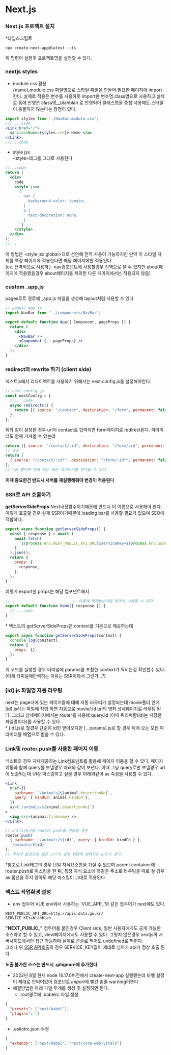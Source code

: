 # Next.js

### Next.js 프로젝트 설치

\*타입스크립트

```shell
npx create-next-app@latest --ts
```

위 명령어 실행후 프로젝트명을 설정할 수 있다.

### nextjs styles

- module.css 활용\
  {name}.module.css 파일명으로 스타일 파일을 만들어 필요한 페이지에 import한다.
  실제로 적용은 변수를 사용하듯 import한 변수명.class명으로 사용하고 실제로 돔에 반영은 class명\_\_blahblah 로 반영되어 클래스명을 중첩 사용해도 스타일이 충돌하지 않는다는 장점이 있다.

```jsx
import styles from "./NavBar.module.css";
/// ...code
<Link href="/">
  <a className={styles.red}> Home </a>
</Link>;
///...code
```

- style jsx\
  \<style>태그를 그대로 사용한다

```jsx
//...code
return (
  <div>
    code
    <style jsx>
      {`
        nav {
          background-color: tomato;
        }
        a {
          text-decoration: none;
        }
      `}
    </style>
  </div>
);
//...
```

이 방법은 \<style jsx global>으로 선언해 전역 사용이 가능하지만 만약 이 스타일 자체를 특정 페이지에 적용한다면 해당 페이지에만 적용된다.\
(ex. 전역적으로 사용하는 nav컴포넌트에 사용할경우 전역으로 쓸 수 있지만 about페이지에 적용했을경우 about페이지를 제외한 다른 페이지에서는 적용되지 않음)

### custom \_app.js

pages루트 경로에 \_app.js 파일을 생성해 layout처럼 사용할 수 있다

```jsx
// pages/_app.js
import NavBar from "../components/NavBar";

export default function App({ Component, pageProps }) {
  return (
    <div>
      <NavBar />
      <Component {...pageProps} />
    </div>
  );
}
```

### redirect와 rewrite 하기 (client side)

넥스트js에서 리다이렉트를 사용하기 위해서는 next.config.js를 설정해야한다.

```js
// next.config.js
const nextConfig = {
  //... code
  async redirects() {
    return [{ source: "/contact", destination: "/form", permanent: false }];
  },
};
```

위와 같이 설정한 경우 url이 contact로 입력되면 form페이지로 redirect된다.
파라미터도 함께 가져올 수 있는데

```js
return [{ source: "/contact/:id", destination: "/form/:id", permanent: false }];
// 또는
return [
  { source: "/contact/:id*", destination: "/form/:id*", permanent: false },
];
// *을 붙이면 뒤에 오는 모든 파라미터를 받아올 수 있다.
```

**이때 중요한건 반드시 서버를 재실행해줘야 변경이 적용된다**

### SSR로 API 호출하기

**getServerSideProps** Next내장함수이기때문에 반드시 이 이름으로 사용해야 한다.
이렇게 호출할 경우 실제 SSR이기때문에 loading bar를 사용할 필요가 없으며 SEO에 적합하다.

```jsx
export async function getServerSideProps() {
  const { response } = await (
    await fetch(
      `${process.env.NEXT_PUBLIC_API_URL}&serviceKey=${process.env.SERVICE_KEY}`
    )
  ).json();
  return {
    props: {
      response,
    },
  };
}
```

이렇게 export한 props는 해당 컴포넌트에서

```jsx
// 　　　　　　　　　　　　　　　　↓　이렇게 매개변수처럼 받아서 사용할 수 있다
export default function Home({ response }) {
  // ...code
}
```

\* 넥스트의 getServerSideProps은 context를 기본으로 제공하는데

```jsx
export async function getServerSideProps(context) {
  console.log(constext);
  return {
    props: {},
  };
}
```

위 코드를 실행할 경우 터미널에 params를 포함한 context가 찍히는걸 확인할수 있다.
(이게 터미널에만찍히는 이유는 SSR이라서 그런가...?)

### [id].js 파일명 자동 라우팅

next는 page내에 있는 페이지들에 대해 자동 라우터가 설정되는데 movie폴더 안에 [id].js라는 파일에 작업 하면 자동으로 movie/:id url의 영화 상세페이지로 라우팅 된다. 그리고 상세페이지에서는 router를 사용해 query.id (이때 쿼리파람(id)는 저장한 파일명이다)를 사용할 수 있다.\
 \* [id].js로 할경우 단순히 id만 받아오지만 [...params].js로 할 경우 뒤에 오는 모든 파라미터를 배열으로 받을 수 있다.

### Link및 router.push를 사용한 페이지 이동

넥스트의 경우 자체제공하는 Link컴포넌트를 활용해 페이지 이동을 할 수 있다. 페이지 이동과 함께 query를 보낼경우 아래와 같이 보낸다. 이때 그냥 query로만 보낼경우 url에 노출되는데 UI상 마스킹하고 싶을 경우 아래와같이 as 속성을 사용할 수 있다.

```jsx
<Link
  href={{
    pathname: `/animals/${animal.desertionNo}`,
    query: { kindCd: animal.kindCd },
  }}
  as={`/animals/${animal.desertionNo}`}
>
  <img src={animal.filename} />
</Link>;

// onClick사용 router.push를 이용할 경우
router.push(
  { pathname: `/animals/${id}`, query: { kindCd: kindCd } },
  `/animals/${id}`
);
// 마지막 옵션으로 넣은 url이 실제 화면에 보여지는 url이 된다.
```

\*참고로 Link태그의 경우 단일 자식요소만을 가질 수 있으며 parent container에 router.push로 마스킹을 한 뒤, 특정 자식 요소에 똑같은 주소로 라우팅을 따로 걸 경우 as 옵션을 주지 않아도 해당 마스킹이 그대로 적용된다

### 넥스트 작업환경 설정

- env 접두어
  VUE env에서 사용하는 'VUE_APP\_'와 같은 접두어가 next에도 있다.

```
NEXT_PUBLIC_API_URL=http://apis.data.go.kr/
SERVICE_KEY=blahblah
```

**\"NEXT_PUBLIC\_\"** 접두어를 붙인경우 Client side, 일반 사용자에게도 공개 가능한 소스라고 할 수 있고, view페이지에서도 사용할 수 있다. 그렇지 않은경우 nextjs의 서버사이드에서만 접근 가능하며 실제로 콘솔로 찍어도 undefined로 찍힌다. \
그러나 위 [SSR API호출](###SSR로-API-호출하기)의 경우 SERVICE_KEY값이 제대로 넘어가 api가 정상 호출 된다

**노출 불가한 소스는 반드시 .gitignore에 추가한다**

- 2022년 8월 현재 node 16.17.0버전에서 create-next-app 실행했는데 바벨 설정이 제대로 안되어있어 컴포넌트 *import*에 빨간 밑줄 warning이뜬다
- 해결방법은 아래 파일 두개를 생성 및 설정하면 된다.
  - root경로에 .babelrc 파일 생성

```json
{
  "presets": ["next/babel"],
  "plugins": []
}
```

- .eslintrc.json 수정

```json
{
  "extends": ["next/babel", "next/core-web-vitals"]
}
```

